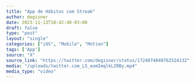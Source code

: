 ```yaml
---
title: "App de Hábitos com Streak"
author: degisner
date: 2023-11-13T18:42:40-03:00
draft: false
type: "post"
layout: "single"
categories: ["iOS", "Mobile", "Motion"]
tags: ['App']
source: "X"
source_link: "https://twitter.com/degisner/status/1724074840762524132"
media: "/uploads/twitter.com_LS_eomImqlkLIRBy.mp4"
media_type: "video"
---
```



